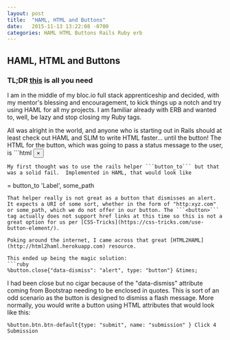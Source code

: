 ```yaml
---
layout: post
title:  "HAML, HTML and Buttons"
date:   2015-11-13 13:22:08 -0700
categories: HAML HTML Buttons Rails Ruby erb
---
```


## HAML, HTML and Buttons
### TL;DR [this](http://html2haml.herokuapp.com) is all you need
I am in the middle of my bloc.io full stack apprenticeship and decided, with my mentor's blessing and encouragement, to kick things up a notch and try using HAML for all my projects. I am familiar already with ERB and wanted to, well, be lazy and stop closing my Ruby tags.

All was alright in the world, and anyone who is starting out in Rails should at least check out HAML and SLIM to write HTML faster... until the button! The HTML for the button, which was going to pass a status message to the user, is ```html 
<button type= "button" data-dismiss="alert" class="close">&times;</button>
```
My first thought was to use the rails helper ```button_to``` but that was a solid fail.  Implemented in HAML, that would look like
```
= button_to 'Label', some_path
```
That helper really is not great as a button that dismisses an alert. It expects a URI of some sort, whether in the form of "http:xyz.com" or some_path, which we do not offer in our button. The ```<button>``` tag actually does not support href links at this time so this is not a great option for us per [CSS-Tricks](https://css-tricks.com/use-button-element/).

Poking around the internet, I came across that great [HTML2HAML](http://html2haml.herokuapp.com) resource.

This ended up being the magic solution:
```ruby
%button.close{"data-dismiss": "alert", type: "button"} &times;
```
I had been close but no cigar because of the "data-dismiss" attribute coming from Bootstrap needing to be enclosed in quotes. This is sort of an odd scenario as the button is designed to dismiss a flash message. More normally, you would write a button using HTML attributes that would look like this:
```
%button.btn.btn-default{type: "submit", name: "submission" } Click 4 Submission
```